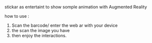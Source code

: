 stickar as entertaint to show somple animation with Augmented Reality

how to use :

1. Scan the barcode/ enter the web ar with your device
2. the scan the image you have
3. then enjoy the interactions.
